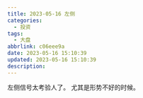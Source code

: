 ```yaml
---
title: 2023-05-16 左侧
categories:
  - 投资
tags:
  - 大盘
abbrlink: c06eee9a
date: 2023-05-16 15:10:39
updated: 2023-05-16 15:10:39
description:
---
```

左侧信号太考验人了。
尤其是形势不好的时候。
